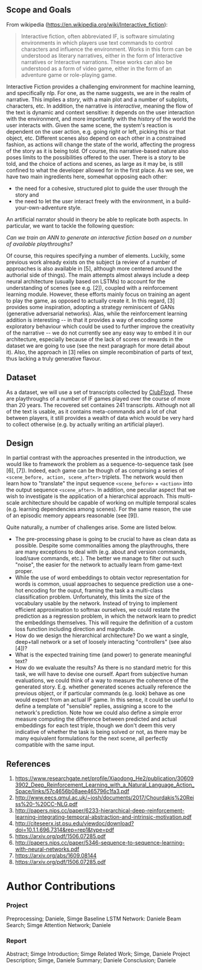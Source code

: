 ## Scope and Goals
From wikipedia (https://en.wikipedia.org/wiki/Interactive_fiction):

> Interactive fiction, often abbreviated IF, is software simulating environments in which players use text commands to control characters and influence the environment. Works in this form can be understood as literary narratives, either in the form of Interactive narratives or Interactive narrations. These works can also be understood as a form of video game, either in the form of an adventure game or role-playing game.

Interactive Fiction provides a challenging environment for machine learning, and specifically nlp. 
For one, as the name suggests, we are in the realm of narrative. This implies a _story_, with a main plot and a number of subplots, characters, etc.
In addition, the narrative is _interactive_, meaning the flow of the text is dynamic and context sensitive: it depends on the user interaction with the environment,
and more importantly with the _history_ of the world the user interacts with. Given the same scene, the system's reaction
is dependent on the user action, e.g. going right or left, picking this or that object, etc. Different scenes also depend on each other in a constrained fashion,
as actions will change the state of the world, affecting the progress of the story as it is being told.
Of course, this narrative-based nature also poses limits to the possibilities offered to the user. There is a story to be told, and
the choice of actions and scenes, as large as it may be, is still confined to what the developer allowed for in the first place.
As we see, we have two main ingredients here, somewhat opposing each other:

* the need for a cohesive, structured plot to guide the user through the story and 
* the need to let the user interact freely with the environment, in a build-your-own-adventure style. 

An artificial narrator should in theory be able to replicate both aspects. In particular, we want to tackle the following question:

_Can we train an ANN to generate an interactive fiction based on a number of available playthroughs?_

Of course, this requires specifying a number of elements. Luckily, some previous work already exists on the subject (a review of a number of approaches is also available in [5],
although more centered around the authorial side of things).
The main attempts almost always include a deep neural architecture (usually based on LSTMs) to account for the understanding of scenes (see e.g. [2]), coupled with a reinforcement learning module. However, these efforts mainly focus on training an agent to play the game, as opposed to actually create it. In this regard, [3] provides some inspiration, adopting a strategy reminiscent of GANs (generative adversarial networks). Alas, while the reinforcement learning addition is interesting -- in that it provides a way of encoding some exploratory behaviour which could be used to further improve the creativity of the narrative -- we do not currently see any easy way to embed it in our architecture, especially because of the lack of scores or rewards in the dataset we are going to use (see the next paragraph for more detail about it). Also, the approach in [3] relies on simple recombination of parts of text, thus lacking a truly generative flavour.

## Dataset
As a dataset, we will use a set of transcripts collected by [ClubFloyd](http://www.allthingsjacq.com/interactive_fiction.html#clubfloyd). These are playthroughs of a number of IF games played over the course of more than 20 years. The recovered set containes 241 transcripts. Although not all of the text is usable, as it contains meta-commands and a lot of chat between players, it still provides a wealth of data which would be very hard to collect otherwise (e.g. by actually writing an artificial player).

## Design
In partial contrast with the approaches presented in the introduction, we would like to framework the problem as a sequence-to-sequence task (see [6], [7]). Indeed, each game can be though of as comprising a series of `<scene_before, action, scene_after>` triplets. The network would then learn how to "translate" the input sequence `<scene_before>` + `<action>` into the output sequence `<scene_after>`. In addition, one peculiar aspect that we wish to investigate is the application of a hierarchical approach. This multi-scale architecture should be capable of working on multiple temporal scales (e.g. learning dependencies among scenes). For the same reason, the use of an episodic memory appears reasonable (see [9]).

Quite naturally, a number of challenges arise. Some are listed below.

* The pre-processing phase is going to be crucial to have as clean data as possible. Despite some commonalities among the playthroughs, there are many exceptions to deal with (e.g. about and version commands, load/save commands, etc.). The better we manage to filter out such "noise", the easier for the network to actually learn from game-text proper.
* While the use of word embeddings to obtain vector representation for words is common, usual approaches to sequence prediction use a one-hot encoding for the ouput, framing the task a a multi-class classification problem. Unfortunately, this limits the size of the vocabulary usable by the network. Instead of trying to implement efficient approximation to softmax ourselves, we could restate the prediction as a regression problem, in which the network learn to predict the embeddings themselves. This will require the definition of a custom loss function including direction and magnitude.
* How do we design the hierarchical architecture? Do we want a single, deep+tall network or a set of loosely interacting "controllers" (see also [4])?
* What is the expected training time (and power) to generate meaningful text?
* How do we evaluate the results? As there is no standard metric for this task, we will have to devise one ourself. Apart from subjective human evaluations, we could think of a way to measure the coherence of the generated story. E.g. whether generated scenes actually reference the previous object, or if particular commands (e.g. look) behave as one would expect from an actual IF game. In this sense, it could be useful to define a template of "sensible" replies, assigning a score to the network's prediction. Note how we could also define a simple error measure computing the difference between predicted and actual embeddings for each test triple, though we don't deem this very indicative of whether the task is being solved or not, as there may be many equivalent formulations for the next scene, all perfectly compatible with the same input.

## References
1. https://www.researchgate.net/profile/Xiaodong_He2/publication/306093902_Deep_Reinforcement_Learning_with_a_Natural_Language_Action_Space/links/57c4656b08aee465796c1fa3.pdf
1. http://www.eecs.qmul.ac.uk/~josh/documents/2017/Chourdakis%20Reiss%20-%20CC-NLG.pdf
1. http://papers.nips.cc/paper/6233-hierarchical-deep-reinforcement-learning-integrating-temporal-abstraction-and-intrinsic-motivation.pdf
1. http://citeseerx.ist.psu.edu/viewdoc/download?doi=10.1.1.696.7314&rep=rep1&type=pdf
1. https://arxiv.org/pdf/1506.07285.pdf
1. http://papers.nips.cc/paper/5346-sequence-to-sequence-learning-with-neural-networks.pdf
1. https://arxiv.org/abs/1609.08144
1. https://arxiv.org/pdf/1506.07285.pdf



# Author Contributions 
### Project
Preprocessing; Daniele, Simge
Baseline LSTM Network: Daniele
Beam Search; Simge
Attention Network; Daniele

### Report
Abstract; Simge 
Introduction; Simge
Related Work; Simge, Daniele
Project Description; Simge, Daniele
Summary; Daniele
Consclusion; Daniele

